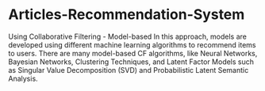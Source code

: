 # Articles-Recommendation-System
Using Collaborative Filtering -  Model-based In this approach, models are developed using different machine learning algorithms to recommend items to users. There are many model-based CF algorithms, like Neural Networks, Bayesian Networks, Clustering Techniques, and Latent Factor Models such as Singular Value Decomposition (SVD) and Probabilistic Latent Semantic Analysis.
